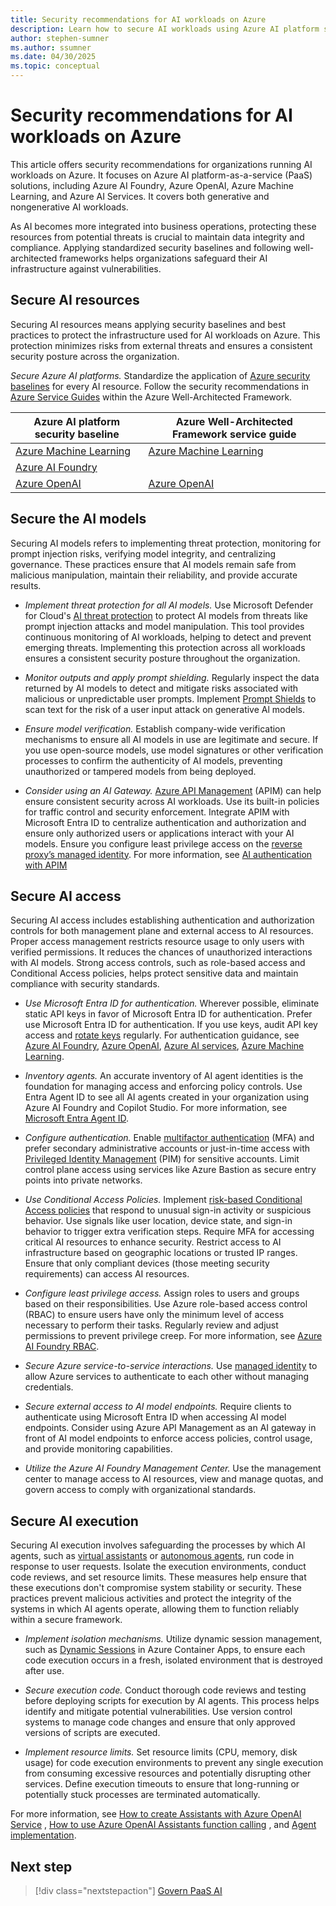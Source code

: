 ```yaml
---
title: Security recommendations for AI workloads on Azure
description: Learn how to secure AI workloads using Azure AI platform services (PaaS) with recommendations and best practices.
author: stephen-sumner
ms.author: ssumner
ms.date: 04/30/2025
ms.topic: conceptual
---
```


# Security recommendations for AI workloads on Azure

This article offers security recommendations for organizations running AI workloads on Azure. It focuses on Azure AI platform-as-a-service (PaaS) solutions, including Azure AI Foundry, Azure OpenAI, Azure Machine Learning, and Azure AI Services. It covers both generative and nongenerative AI workloads.

As AI becomes more integrated into business operations, protecting these resources from potential threats is crucial to maintain data integrity and compliance. Applying standardized security baselines and following well-architected frameworks helps organizations safeguard their AI infrastructure against vulnerabilities.

## Secure AI resources

Securing AI resources means applying security baselines and best practices to protect the infrastructure used for AI workloads on Azure. This protection minimizes risks from external threats and ensures a consistent security posture across the organization.

*Secure Azure AI platforms.* Standardize the application of [Azure security baselines](/security/benchmark/azure/security-baselines-overview) for every AI resource. Follow the security recommendations in [Azure Service Guides](/azure/well-architected/service-guides/?product=popular) within the Azure Well-Architected Framework.

| Azure AI platform security baseline | Azure Well-Architected Framework service guide |
| --- | --- |
[Azure Machine Learning](/security/benchmark/azure/baselines/machine-learning-service-security-baseline) | [Azure Machine Learning](/azure/well-architected/service-guides/azure-machine-learning)
[Azure AI Foundry](/security/benchmark/azure/baselines/azure-ai-studio-security-baseline) | |
[Azure OpenAI](/security/benchmark/azure/baselines/azure-openai-security-baseline) | [Azure OpenAI](/azure/well-architected/service-guides/azure-openai)|

## Secure the AI models

Securing AI models refers to implementing threat protection, monitoring for prompt injection risks, verifying model integrity, and centralizing governance. These practices ensure that AI models remain safe from malicious manipulation, maintain their reliability, and provide accurate results.

- *Implement threat protection for all AI models.* Use Microsoft Defender for Cloud's [AI threat protection](/azure/defender-for-cloud/ai-threat-protection) to protect AI models from threats like prompt injection attacks and model manipulation. This tool provides continuous monitoring of AI workloads, helping to detect and prevent emerging threats. Implementing this protection across all workloads ensures a consistent security posture throughout the organization.

- *Monitor outputs and apply prompt shielding.* Regularly inspect the data returned by AI models to detect and mitigate risks associated with malicious or unpredictable user prompts. Implement [Prompt Shields](/azure/ai-services/content-safety/concepts/jailbreak-detection) to scan text for the risk of a user input attack on generative Al models.

- *Ensure model verification.* Establish company-wide verification mechanisms to ensure all AI models in use are legitimate and secure. If you use open-source models, use model signatures or other verification processes to confirm the authenticity of AI models, preventing unauthorized or tampered models from being deployed.

- *Consider using an AI Gateway.* [Azure API Management](/azure/architecture/ai-ml/guide/azure-openai-gateway-guide) (APIM) can help ensure consistent security across AI workloads. Use its built-in policies for traffic control and security enforcement. Integrate APIM with Microsoft Entra ID to centralize authentication and authorization and ensure only authorized users or applications interact with your AI models. Ensure you configure least privilege access on the [reverse proxy’s managed identity](/azure/api-management/api-management-howto-use-managed-service-identity). For more information, see [AI authentication with APIM](/azure/architecture/ai-ml/guide/azure-openai-gateway-custom-authentication#general-recommendations)

## Secure AI access

Securing AI access includes establishing authentication and authorization controls for both management plane and external access to AI resources. Proper access management restricts resource usage to only users with verified permissions. It reduces the chances of unauthorized interactions with AI models. Strong access controls, such as role-based access and Conditional Access policies, helps protect sensitive data and maintain compliance with security standards.

- *Use Microsoft Entra ID for authentication.* Wherever possible, eliminate static API keys in favor of Microsoft Entra ID for authentication. Prefer use Microsoft Entra ID for authentication. If you use keys, audit API key access and [rotate keys](/azure/ai-services/rotate-keys) regularly. For authentication guidance, see [Azure AI Foundry](/azure/ai-services/authentication#authenticate-with-microsoft-entra-id), [Azure OpenAI](/azure/ai-services/openai/how-to/managed-identity), [Azure AI services](/azure/ai-services/authentication#authenticate-with-microsoft-entra-id), [Azure Machine Learning](/azure/machine-learning/how-to-setup-authentication).

- *Inventory agents.* An accurate inventory of AI agent identities is the foundation for managing access and enforcing policy controls. Use Entra Agent ID to see all AI agents created in your organization using Azure AI Foundry and Copilot Studio. For more information, see [Microsoft Entra Agent ID](/entra/identity/monitoring-health/concept-sign-ins#microsoft-entra-agent-id).

- *Configure authentication.* Enable [multifactor authentication](/entra/identity/authentication/tutorial-enable-azure-mfa) (MFA) and prefer secondary administrative accounts or just-in-time access with [Privileged Identity Management](/entra/id-governance/privileged-identity-management/pim-configure) (PIM) for sensitive accounts. Limit control plane access using services like Azure Bastion as secure entry points into private networks.

- *Use Conditional Access Policies.* Implement [risk-based Conditional Access policies](/entra/id-protection/howto-identity-protection-configure-risk-policies) that respond to unusual sign-in activity or suspicious behavior. Use signals like user location, device state, and sign-in behavior to trigger extra verification steps. Require MFA for accessing critical AI resources to enhance security. Restrict access to AI infrastructure based on geographic locations or trusted IP ranges. Ensure that only compliant devices (those meeting security requirements) can access AI resources.

- *Configure least privilege access.* Assign roles to users and groups based on their responsibilities. Use Azure role-based access control (RBAC) to ensure users have only the minimum level of access necessary to perform their tasks. Regularly review and adjust permissions to prevent privilege creep. For more information, see [Azure AI Foundry RBAC](/azure/ai-studio/concepts/rbac-ai-studio).

- *Secure Azure service-to-service interactions.* Use [managed identity](/entra/identity/managed-identities-azure-resources/overview) to allow Azure services to authenticate to each other without managing credentials.

- *Secure external access to AI model endpoints.* Require clients to authenticate using Microsoft Entra ID when accessing AI model endpoints. Consider using Azure API Management as an AI gateway in front of AI model endpoints to enforce access policies, control usage, and provide monitoring capabilities.

- *Utilize the Azure AI Foundry Management Center.* Use the management center to manage access to AI resources, view and manage quotas, and govern access to comply with organizational standards.

## Secure AI execution

Securing AI execution involves safeguarding the processes by which AI agents, such as [virtual assistants](/azure/ai-services/openai/how-to/assistant) or [autonomous agents](/azure/cosmos-db/ai-agents), run code in response to user requests. Isolate the execution environments, conduct code reviews, and set resource limits. These measures help ensure that these executions don't compromise system stability or security. These practices prevent malicious activities and protect the integrity of the systems in which AI agents operate, allowing them to function reliably within a secure framework.

- *Implement isolation mechanisms.* Utilize dynamic session management, such as [Dynamic Sessions](/azure/container-apps/sessions?tabs=azure-cli) in Azure Container Apps, to ensure each code execution occurs in a fresh, isolated environment that is destroyed after use.

- *Secure execution code.* Conduct thorough code reviews and testing before deploying scripts for execution by AI agents. This process helps identify and mitigate potential vulnerabilities. Use version control systems to manage code changes and ensure that only approved versions of scripts are executed.

- *Implement resource limits.* Set resource limits (CPU, memory, disk usage) for code execution environments to prevent any single execution from consuming excessive resources and potentially disrupting other services. Define execution timeouts to ensure that long-running or potentially stuck processes are terminated automatically.

For more information, see [How to create Assistants with Azure OpenAI Service](/azure/ai-services/openai/how-to/assistant) , [How to use Azure OpenAI Assistants function calling](/azure/ai-services/openai/how-to/assistant-functions) , and [Agent implementation](/azure/cosmos-db/ai-agents#implementation-of-ai-agents).

## Next step

> [!div class="nextstepaction"]
> [Govern PaaS AI](../govern.md)